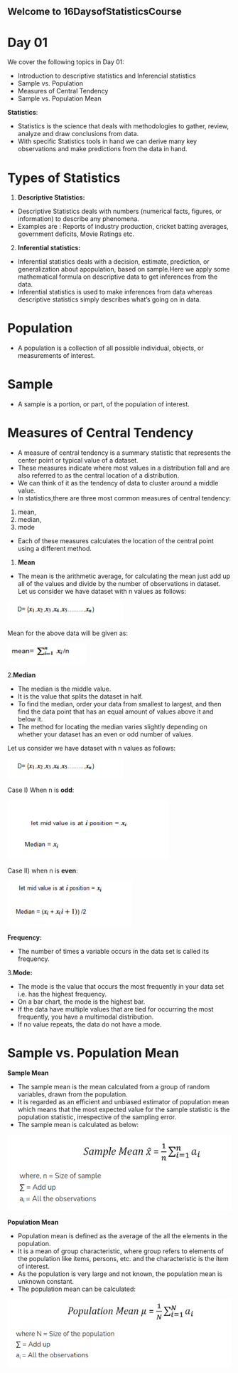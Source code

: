 ## Welcome to 16DaysofStatisticsCourse

# Day 01
We cover the following topics in Day 01:
* Introduction to descriptive statistics and Inferencial statistics
* Sample vs. Population
* Measures of Central Tendency
* Sample vs. Population Mean

**Statistics**:
* Statistics is the science that deals with methodologies to gather, review, analyze and draw conclusions from data. 
* With specific Statistics tools in hand we can derive many key observations and make predictions from the data in hand.

# Types of Statistics
1. **Descriptive Statistics:**
* Descriptive Statistics deals with numbers (numerical facts, figures, or information) to describe any phenomena.
* Examples are : Reports of industry production, cricket batting averages, government deficits, Movie Ratings etc. 

2. **Inferential statistics:**
* Inferential statistics deals with a decision, estimate, prediction, or generalization about apopulation, based on sample.Here we apply some mathematical formula on descriptive data to get inferences from the data.
*  Inferential statistics is used to make inferences from data whereas descriptive statistics simply describes what’s going on in  data. 

# Population
*  A population is a collection of all possible individual, objects, or measurements of interest. 
# Sample
* A sample is a portion, or part, of the population of interest.

# Measures of Central Tendency
* A measure of central tendency is a summary statistic that represents the center point or typical value of a dataset.
* These measures indicate where most values in a distribution fall and are also referred to as the central location of a distribution.
* We can think of it as the tendency of data to cluster around a middle value.
* In statistics,there are three most common measures of central tendency:
1. mean, 
2. median, 
3. mode
* Each of these measures calculates the location of the central point using a different method.

1. **Mean**
* The mean is the arithmetic average, for calculating the mean just add up all of the values and divide by the number of observations in  dataset.
Let us consider we  have dataset with n values as follows:

![](mean_data.PNG)

Mean for the above data will be given as:

![](mean.PNG)

2.**Median**
* The median is the middle value. 
* It is the value that splits the dataset in half. 
* To find the median, order your data from smallest to largest, and then find the data point that has an equal amount of values above it and below it. 
* The method for locating the median varies slightly depending on whether your dataset has an even or odd number of values. 

Let us consider we have dataset with n values as follows:

![](mean_data.PNG)

Case I) When n is **odd**:

![](odd_median.PNG)

Case II) when n is **even**:

![](even_median.PNG)

**Frequency:**
* The number of times a variable occurs in the data set is called its frequency.

3.**Mode:** 
* The mode is the value that occurs the most frequently in your data set i.e. has the highest frequency.
*  On a bar chart, the mode is the highest bar. 
*  If the data have multiple values that are tied for occurring the most frequently, you have a multimodal distribution. 
*  If no value repeats, the data do not have a mode.
# Sample vs. Population Mean
**Sample Mean**
* The sample mean is the mean calculated from a group of random variables, drawn from the population.
* It is regarded as an efficient and unbiased estimator of population mean which means that the most expected value for the sample statistic is the population statistic, irrespective of the sampling error.
* The sample mean is calculated as below:


![](sample_mean.PNG)

**Population Mean**
* Population mean is defined as the average of the all the elements in the population.
* It is a mean of group characteristic, where group refers to elements of the population like items, persons, etc. and the characteristic is the item of interest.
* As the population is very large and not known, the population mean is unknown constant.
* The population mean can be calculated:

![](population_mean.PNG)










